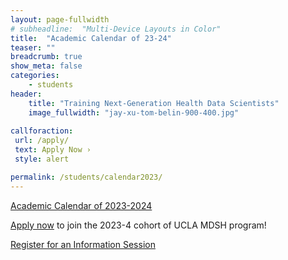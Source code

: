 ```yaml
---
layout: page-fullwidth
# subheadline:  "Multi-Device Layouts in Color"
title:  "Academic Calendar of 23-24"
teaser: ""
breadcrumb: true
show_meta: false
categories:
    - students
header:
    title: "Training Next-Generation Health Data Scientists"
    image_fullwidth: "jay-xu-tom-belin-900-400.jpg"
    
callforaction:
 url: /apply/
 text: Apply Now ›
 style: alert

permalink: /students/calendar2023/
---
```


<a href="https://ucla-mdsh.github.io/docs/MDSH_AcademicCalendar_2023_2024_MPH-HP.pdf">Academic Calendar of 2023-2024 </a>

[Apply now](/apply/) to join the 2023-4 cohort of UCLA MDSH program!

<div class="row t60 b60">
        <div class="small-12 text-center columns">
            <a class="button large radius info" href="https://ucla.zoom.us/meeting/register/tJ0rd-qtqD8vHt1KVs1tq8zz_QmqnzW1xxy_">Register for an Information Session</a>
        </div><!-- /.small-12.columns -->
</div><!-- /.row -->

